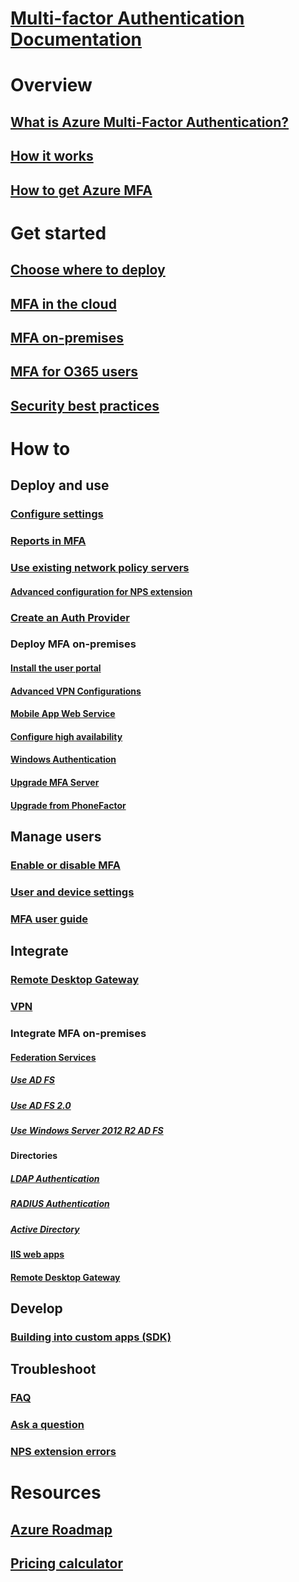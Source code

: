 # [Multi-factor Authentication Documentation](index.md)

# Overview
## [What is Azure Multi-Factor Authentication?](../active-directory/authentication/multi-factor-authentication.md)
## [How it works](../active-directory/authentication/concept-mfa-howitworks.md)
## [How to get Azure MFA](../active-directory/authentication/concept-mfa-licensing.md)

# Get started
## [Choose where to deploy](../active-directory/authentication/concept-mfa-whichversion.md)
## [MFA in the cloud](../active-directory/authentication/howto-mfa-getstarted.md)
## [MFA on-premises](../active-directory/authentication/howto-mfaserver-deploy.md)
## [MFA for O365 users](https://support.office.com/article/Plan-for-multi-factor-authentication-for-Office-365-Deployments-043807b2-21db-4d5c-b430-c8a6dee0e6ba)
## [Security best practices](../active-directory/authentication/multi-factor-authentication-security-best-practices.md)

# How to
## Deploy and use
### [Configure settings](../active-directory/authentication/howto-mfa-mfasettings.md)
### [Reports in MFA](../active-directory/authentication/howto-mfa-reporting.md)
### [Use existing network policy servers](../active-directory/authentication/howto-mfa-nps-extension.md)
#### [Advanced configuration for NPS extension](../active-directory/authentication/howto-mfa-nps-extension-advanced.md)
### [Create an Auth Provider](../active-directory/authentication/concept-mfa-authprovider.md)
### Deploy MFA on-premises
#### [Install the user portal](../active-directory/authentication/howto-mfaserver-deploy-userportal.md)
#### [Advanced VPN Configurations](../active-directory/authentication/howto-mfaserver-nps-vpn.md)
#### [Mobile App Web Service](../active-directory/authentication/howto-mfaserver-deploy-mobileapp.md)
#### [Configure high availability](../active-directory/authentication/howto-mfaserver-deploy-ha.md)
#### [Windows Authentication](../active-directory/authentication/howto-mfaserver-windows.md)
#### [Upgrade MFA Server](../active-directory/authentication/howto-mfaserver-deploy-upgrade.md)
#### [Upgrade from PhoneFactor](../active-directory/authentication/howto-mfaserver-deploy-upgrade-pf.md)

## Manage users
### [Enable or disable MFA](../active-directory/authentication/howto-mfa-userstates.md)
### [User and device settings](../active-directory/authentication/howto-mfa-userdevicesettings.md)
### [MFA user guide](./end-user/multi-factor-authentication-end-user.md)

## Integrate
### [Remote Desktop Gateway](../active-directory/authentication/howto-mfa-nps-extension-rdg.md)
### [VPN](../active-directory/authentication/howto-mfa-nps-extension-vpn.md)
### Integrate MFA on-premises
#### [Federation Services](../active-directory/authentication/multi-factor-authentication-get-started-adfs.md)
##### [Use AD FS](../active-directory/authentication/howto-mfa-adfs.md)
##### [Use AD FS 2.0](../active-directory/authentication/howto-mfaserver-adfs-2.md)
##### [Use Windows Server 2012 R2 AD FS](../active-directory/authentication/howto-mfaserver-adfs-2012.md)
#### Directories
##### [LDAP Authentication](../active-directory/authentication/howto-mfaserver-dir-ldap.md)
##### [RADIUS Authentication](../active-directory/authentication/howto-mfaserver-dir-radius.md)
##### [Active Directory](../active-directory/authentication/howto-mfaserver-dir-ad.md)
#### [IIS web apps](../active-directory/authentication/howto-mfaserver-iis.md)
#### [Remote Desktop Gateway](../active-directory/authentication/howto-mfaserver-nps-rdg.md)

## Develop
### [Building into custom apps (SDK)](../active-directory/authentication/howto-mfa-sdk.md)

## Troubleshoot
### [FAQ](../active-directory/authentication/multi-factor-authentication-faq.md)
### [Ask a question](https://social.msdn.microsoft.com/Forums/newthread?category=windowsazureplatform&forum=windowsazureactiveauthentication&prof=required)
### [NPS extension errors](../active-directory/authentication/howto-mfa-nps-extension-errors.md)

# Resources
## [Azure Roadmap](https://azure.microsoft.com/roadmap/?category=security-identity)
## [Pricing calculator](https://azure.microsoft.com/pricing/calculator/)
